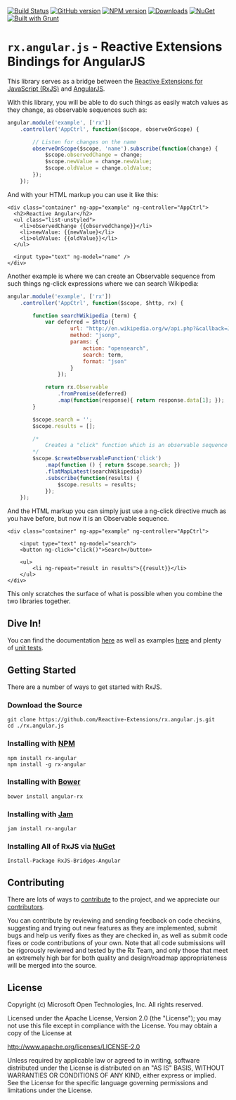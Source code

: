 [![Build Status](https://travis-ci.org/Reactive-Extensions/rx.angular.js.png)](https://travis-ci.org/Reactive-Extensions/rx.angular.js)
[![GitHub version](http://img.shields.io/github/tag/reactive-extensions/rx.angular.js.svg)](https://github.com/Reactive-Extensions/rx.angular.js)
[![NPM version](http://img.shields.io/npm/v/rx-angular.svg)](https://npmjs.org/package/rx-angular)
[![Downloads](http://img.shields.io/npm/dm/rx-angular.svg)](https://npmjs.org/package/rx-angular)
[![NuGet](http://img.shields.io/nuget/v/RxJS-Bridges-Angular.svg)](http://www.nuget.org/packages/RxJS-Bridges-Angular/)
[![Built with Grunt](https://cdn.gruntjs.com/builtwith.png)](http://gruntjs.com/)
# `rx.angular.js` - Reactive Extensions Bindings for AngularJS

This library serves as a bridge between the [Reactive Extensions for JavaScript (RxJS)](https://github.com/Reactive-Extensions/RxJS) and [AngularJS](http://angularjs.org/).

With this library, you will be able to do such things as easily watch values as they change, as observable sequences such as:

```js
angular.module('example', ['rx'])
    .controller('AppCtrl', function($scope, observeOnScope) {

        // Listen for changes on the name
        observeOnScope($scope, 'name').subscribe(function(change) {
            $scope.observedChange = change;
            $scope.newValue = change.newValue;
            $scope.oldValue = change.oldValue;
        });
    });
```

And with your HTML markup you can use it like this:

    <div class="container" ng-app="example" ng-controller="AppCtrl">
      <h2>Reactive Angular</h2>
      <ul class="list-unstyled">
        <li>observedChange {{observedChange}}</li>
        <li>newValue: {{newValue}</li>
        <li>oldValue: {{oldValue}}</li>
      </ul>  
      
      <input type="text" ng-model="name" />
    </div>

Another example is where we can create an Observable sequence from such things ng-click expressions where we can search Wikipedia:

```js
angular.module('example', ['rx'])
    .controller('AppCtrl', function($scope, $http, rx) {

        function searchWikipedia (term) {
            var deferred = $http({
                    url: "http://en.wikipedia.org/w/api.php?&callback=JSON_CALLBACK",
                    method: "jsonp",
                    params: {
                        action: "opensearch",
                        search: term,
                        format: "json"
                    }
                });

            return rx.Observable
                .fromPromise(deferred)
                .map(function(response){ return response.data[1]; });                
        }

        $scope.search = '';
        $scope.results = [];

        /*
            Creates a "click" function which is an observable sequence instead of just a function.
        */
        $scope.$createObservableFunction('click')
            .map(function () { return $scope.search; })
            .flatMapLatest(searchWikipedia)
            .subscribe(function(results) {
                $scope.results = results;
            });
    });
```

And the HTML markup you can simply just use a ng-click directive much as you have before, but now it is an Observable sequence.

    <div class="container" ng-app="example" ng-controller="AppCtrl">

        <input type="text" ng-model="search">
        <button ng-click="click()">Search</button>

        <ul>
            <li ng-repeat="result in results">{{result}}</li>
        </ul>
    </div>

This only scratches the surface of what is possible when you combine the two libraries together.

## Dive In! ##

You can find the documentation [here](https://github.com/Reactive-Extensions/rx.angular.js/tree/master/docs) as well as examples [here](https://github.com/Reactive-Extensions/rx.angular.js/tree/master/examples) and plenty of [unit tests](https://github.com/Reactive-Extensions/rx.angular.js/tree/master/tests).

## Getting Started

There are a number of ways to get started with RxJS. 

### Download the Source

    git clone https://github.com/Reactive-Extensions/rx.angular.js.git
    cd ./rx.angular.js

### Installing with [NPM](https://npmjs.org/)

    npm install rx-angular
    npm install -g rx-angular

### Installing with [Bower](http://bower.io/)

    bower install angular-rx

### Installing with [Jam](http://jamjs.org/)
    
    jam install rx-angular

### Installing All of RxJS via [NuGet](http://nuget.org/)

    Install-Package RxJS-Bridges-Angular

## Contributing ##

There are lots of ways to [contribute](https://github.com/Reactive-Extensions/rx.angular.js/wiki/Contributions) to the project, and we appreciate our [contributors](https://github.com/Reactive-Extensions/rx.angular.js/wiki/Contributors).

You can contribute by reviewing and sending feedback on code checkins, suggesting and trying out new features as they are implemented, submit bugs and help us verify fixes as they are checked in, as well as submit code fixes or code contributions of your own. Note that all code submissions will be rigorously reviewed and tested by the Rx Team, and only those that meet an extremely high bar for both quality and design/roadmap appropriateness will be merged into the source.

## License ##

Copyright (c) Microsoft Open Technologies, Inc.  All rights reserved.

Licensed under the Apache License, Version 2.0 (the "License"); you
may not use this file except in compliance with the License. You may
obtain a copy of the License at

http://www.apache.org/licenses/LICENSE-2.0

Unless required by applicable law or agreed to in writing, software
distributed under the License is distributed on an "AS IS" BASIS,
WITHOUT WARRANTIES OR CONDITIONS OF ANY KIND, either express or
implied. See the License for the specific language governing permissions
and limitations under the License.
